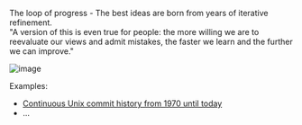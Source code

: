 The loop of progress - The best ideas are born from years of iterative refinement.  
"A version of this is even true for people: the more willing we are to reevaluate our views and admit mistakes, the faster we learn and the further we can improve."

![image](https://user-images.githubusercontent.com/658791/209478115-2fefbd42-26ce-4552-be01-bdc84a109277.png)

Examples:
- [Continuous Unix commit history from 1970 until today](https://github.com/dspinellis/unix-history-repo)
-   ...


